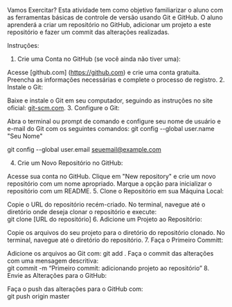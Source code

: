 Vamos Exercitar?
Esta atividade tem como objetivo familiarizar o aluno com as ferramentas básicas de controle de versão usando Git e GitHub. O aluno aprenderá a criar um repositório no GitHub, adicionar um projeto a este repositório e fazer um commit das alterações realizadas.

Instruções:

1. Crie uma Conta no GitHub (se você ainda não tiver uma):

 Acesse [github.com] (https://github.com) e crie uma conta gratuita.
Preencha as informações necessárias e complete o processo de registro.
2. Instale o Git:

Baixe e instale o Git em seu computador, seguindo as instruções no site oficial: [git-scm.com](https://git-scm.com).
3. Configure o Git:

Abra o terminal ou prompt de comando e configure seu nome de usuário e e-mail do Git com os seguintes comandos:
git config --global user.name "Seu Nome"

git config --global user.email seuemail@example.com 

4. Crie um Novo Repositório no GitHub:

Acesse sua conta no GitHub.
Clique em "New repository" e crie um novo repositório com um nome apropriado.
Marque a opção para inicializar o repositório com um README. 
5. Clone o Repositório em sua Máquina Local:

 Copie o URL do repositório recém-criado.
 No terminal, navegue até o diretório onde deseja clonar o repositório e execute:   
git clone [URL do repositório] 
6. Adicione um Projeto ao Repositório:

Copie os arquivos do seu projeto para o diretório do repositório clonado.
No terminal, navegue até o diretório do repositório. 
7. Faça o Primeiro Committ:

 Adicione os arquivos ao Git com:
git add .
Faça o commit das alterações com uma mensagem descritiva:   
git commit -m “Primeiro commit: adicionando projeto ao repositório” 
8. Envie as Alterações para o GitHub:

Faça o push das alterações para o GitHub com:   
git push origin master  
